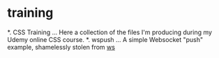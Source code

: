 # training

*. CSS Training
... Here a collection of the files I'm producing during my Udemy online CSS course.
*. wspush
... A simple Websocket "push" example, shamelessly stolen from [ws](https://github.com/websockets/ws)

